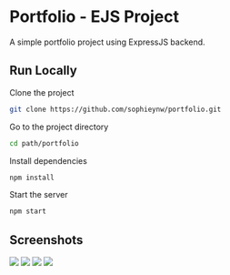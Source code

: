 # Portfolio - EJS Project

A simple portfolio project using ExpressJS backend.

## Run Locally

Clone the project

```bash
git clone https://github.com/sophieynw/portfolio.git
```

Go to the project directory

```bash
cd path/portfolio
```

Install dependencies

```bash
npm install
```

Start the server

```bash
npm start
```



## Screenshots

![](https://sophiewang-images.s3.us-east-1.amazonaws.com/Portfolio/Screenshot+2025-02-12+at+8.55.23%E2%80%AFPM.png)
![](https://sophiewang-images.s3.us-east-1.amazonaws.com/Portfolio/Screenshot+2025-02-12+at+8.55.26%E2%80%AFPM.png)
![](https://sophiewang-images.s3.us-east-1.amazonaws.com/Portfolio/Screenshot+2025-02-12+at+8.55.30%E2%80%AFPM.png)
![](https://sophiewang-images.s3.us-east-1.amazonaws.com/Portfolio/Screenshot+2025-02-12+at+8.47.15%E2%80%AFPM.png)
